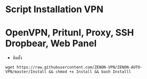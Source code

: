 # Script Installation VPN
# OpenVPN, Pritunl, Proxy, SSH Dropbear, Web Panel

- ติดตั้ง

`wget https://raw.githubusercontent.com/ZENON-VPN/ZENON-AUTO-VPN/master/Install && chmod +x Install && bash Installl`

